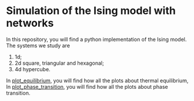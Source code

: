 # Simulation of the Ising model with networks

In this repository, you will find a python implementation of the Ising model. The systems we study are 
1. 1d;
2. 2d square, triangular and hexagonal;
3. 4d hypercube.

In [plot_equilibrium](https://github.com/PhysicsZandi/IsingModel/blob/main/plot_equilibrium), you will find how all the plots about thermal equilibrium,
In [plot_phase_transition](https://github.com/PhysicsZandi/IsingModel/blob/main/plot_phase_transition), you will find how all the plots about phase transition.
